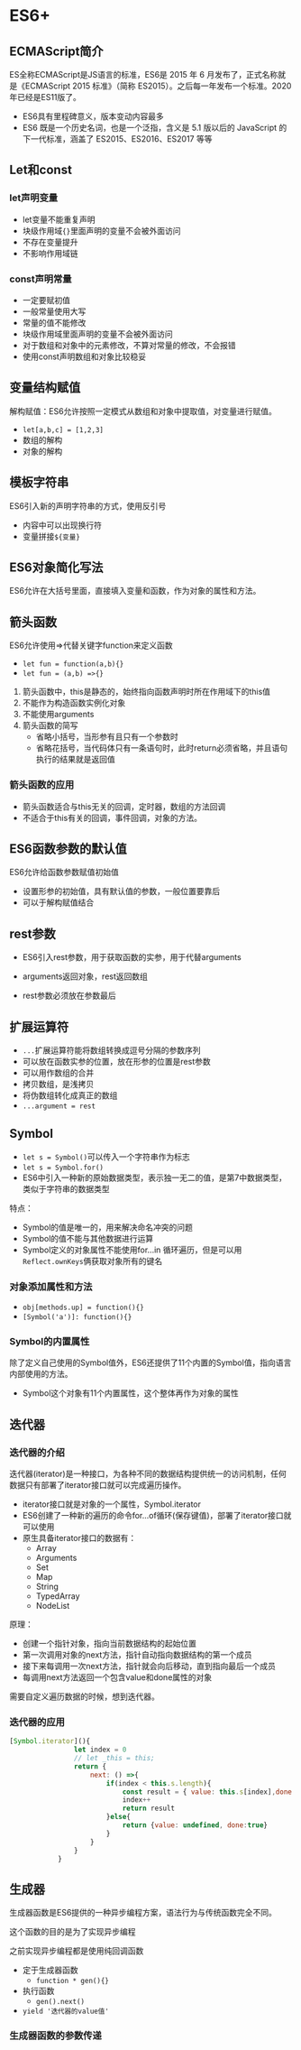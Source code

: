 # ES6+

## ECMAScript简介

ES全称ECMAScript是JS语言的标准，ES6是 2015 年 6 月发布了，正式名称就是《ECMAScript 2015 标准》（简称 ES2015）。之后每一年发布一个标准。2020年已经是ES11版了。

- ES6具有里程碑意义，版本变动内容最多
- ES6 既是一个历史名词，也是一个泛指，含义是 5.1 版以后的 JavaScript 的下一代标准，涵盖了 ES2015、ES2016、ES2017 等等

## Let和const

### let声明变量

- let变量不能重复声明
- 块级作用域`{}`里面声明的变量不会被外面访问
- 不存在变量提升
- 不影响作用域链

### const声明常量

- 一定要赋初值
- 一般常量使用大写
- 常量的值不能修改
- 块级作用域里面声明的变量不会被外面访问
- 对于数组和对象中的元素修改，不算对常量的修改，不会报错
- 使用const声明数组和对象比较稳妥

## 变量结构赋值

解构赋值：ES6允许按照一定模式从数组和对象中提取值，对变量进行赋值。

- `let[a,b,c] = [1,2,3]`
- 数组的解构
- 对象的解构

## 模板字符串

ES6引入新的声明字符串的方式，使用反引号

- 内容中可以出现换行符
- 变量拼接`${变量}`

## ES6对象简化写法

ES6允许在大括号里面，直接填入变量和函数，作为对象的属性和方法。

## 箭头函数

ES6允许使用=>代替关键字function来定义函数

- `let fun = function(a,b){}`
- `let fun = (a,b) =>{}`

1. 箭头函数中，this是静态的，始终指向函数声明时所在作用域下的this值
2. 不能作为构造函数实例化对象
3. 不能使用arguments
4. 箭头函数的简写
   - 省略小括号，当形参有且只有一个参数时
   - 省略花括号，当代码体只有一条语句时，此时return必须省略，并且语句执行的结果就是返回值

### 箭头函数的应用

- 箭头函数适合与this无关的回调，定时器，数组的方法回调
- 不适合于this有关的回调，事件回调，对象的方法。

## ES6函数参数的默认值

ES6允许给函数参数赋值初始值

- 设置形参的初始值，具有默认值的参数，一般位置要靠后
- 可以于解构赋值结合

## rest参数

- ES6引入rest参数，用于获取函数的实参，用于代替arguments

- arguments返回对象，rest返回数组

- rest参数必须放在参数最后

## 扩展运算符

- `...`扩展运算符能将数组转换成逗号分隔的参数序列
- 可以放在函数实参的位置，放在形参的位置是rest参数
- 可以用作数组的合并
- 拷贝数组，是浅拷贝
- 将伪数组转化成真正的数组
- `...argument = rest`

## Symbol

- `let s = Symbol()`可以传入一个字符串作为标志
- `let s = Symbol.for()`
- ES6中引入一种新的原始数据类型，表示独一无二的值，是第7中数据类型，类似于字符串的数据类型

特点：

- Symbol的值是唯一的，用来解决命名冲突的问题
- Symbol的值不能与其他数据进行运算
- Symbol定义的对象属性不能使用for...in 循环遍历，但是可以用`Reflect.ownKeys`俩获取对象所有的键名

### 对象添加属性和方法

- `obj[methods.up] = function(){}`
- `[Symbol('a')]: function(){}`

### Symbol的内置属性

除了定义自己使用的Symbol值外，ES6还提供了11个内置的Symbol值，指向语言内部使用的方法。

- Symbol这个对象有11个内置属性，这个整体再作为对象的属性

## 迭代器

### 迭代器的介绍

迭代器(iterator)是一种接口，为各种不同的数据结构提供统一的访问机制，任何数据只有部署了iterator接口就可以完成遍历操作。

- iterator接口就是对象的一个属性，Symbol.iterator
- ES6创建了一种新的遍历的命令for...of循环(保存键值)，部署了iterator接口就可以使用
- 原生具备iterator接口的数据有：
  - Array
  - Arguments
  - Set
  - Map
  - String
  - TypedArray
  - NodeList

原理：

- 创建一个指针对象，指向当前数据结构的起始位置
- 第一次调用对象的next方法，指针自动指向数据结构的第一个成员
- 接下来每调用一次next方法，指针就会向后移动，直到指向最后一个成员
- 每调用next方法返回一个包含value和done属性的对象

需要自定义遍历数据的时候，想到迭代器。

### 迭代器的应用

````js
[Symbol.iterator](){
                let index = 0
                // let _this = this;
                return {
                    next: () =>{
                        if(index < this.s.length){
                            const result = { value: this.s[index],done: false}
                            index++
                            return result
                        }else{
                            return {value: undefined, done:true}
                        }
                    }
                }
            }
````

## 生成器

生成器函数是ES6提供的一种异步编程方案，语法行为与传统函数完全不同。

这个函数的目的是为了实现异步编程

之前实现异步编程都是使用纯回调函数

- 定于生成器函数
  - `function * gen(){}`
- 执行函数
  - `gen().next()`
- `yield '迭代器的value值'`

### 生成器函数的参数传递

